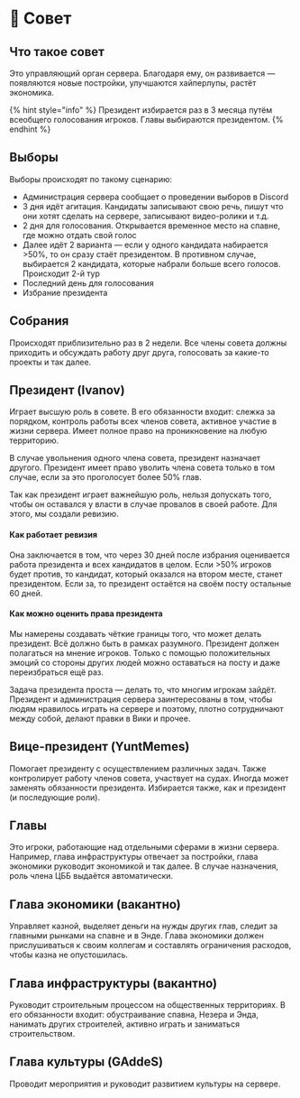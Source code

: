 # 👥 Совет

## Что такое совет

Это управляющий орган сервера. Благодаря ему, он развивается — появляются новые постройки, улучшаются хайперлупы, растёт экономика.

{% hint style="info" %}
Президент избирается раз в 3 месяца путём всеобщего голосования игроков. Главы выбираются президентом.
{% endhint %}

## Выборы

Выборы происходят по такому сценарию:

* Администрация сервера сообщает о проведении выборов в Discord
* 3 дня идёт агитация. Кандидаты записывают свою речь, пишут что они хотят сделать на сервере, записывают видео-ролики и т.д.
* 2 дня для голосования. Открывается временное место на спавне, где можно отдать свой голос
* Далее идёт 2 варианта — если у одного кандидата набирается >50%, то он сразу стаёт президентом. В противном случае, выбирается 2 кандидата, которые набрали больше всего голосов. Происходит 2-й тур
* Последний день для голосования
* Избрание президента

## Собрания

Происходят приблизительно раз в 2 недели. Все члены совета должны приходить и обсуждать работу друг друга, голосовать за какие-то проекты и так далее.

## Президент (Ivanov)

Играет высшую роль в совете. В его обязанности входит: слежка за порядком, контроль работы всех членов совета, активное участие в жизни сервера. Имеет полное право на проникновение на любую территорию.

В случае увольнения одного члена совета, президент назначает другого. Президент имеет право уволить члена совета только в том случае, если за это проголосует более 50% глав.

Так как президент играет важнейшую роль, нельзя допускать того, чтобы он оставался у власти в случае провалов в своей работе. Для этого, мы создали ревизию.

#### Как работает ревизия

Она заключается в том, что через 30 дней после избрания оценивается работа президента и всех кандидатов в целом. Если >50% игроков будет против, то кандидат, который оказался на втором месте, станет президентом. Если за, то президент остаётся на своём посту остальные 60 дней.

#### Как можно оценить права президента

Мы намерены создавать чёткие границы того, что может делать президент. Всё должно быть в рамках разумного. Президент должен полагаться на мнение игроков. Только с помощью положительных эмоций со стороны других людей можно оставаться на посту и даже переизбраться ещё раз.

Задача президента проста — делать то, что многим игрокам зайдёт. Президент и администрация сервера заинтересованы в том, чтобы людям нравилось играть на сервере и поэтому, плотно сотрудничают между собой, делают правки в Вики и прочее.

## Вице-президент (YuntMemes)

Помогает президенту с осуществлением различных задач. Также контролирует работу членов совета, участвует на судах. Иногда может заменять обязанности президента. Избирается также, как и президент (и последующие роли).

## Главы

Это игроки, работающие над отдельными сферами в жизни сервера. Например, глава инфраструктуры отвечает за постройки, глава экономики руководит экономикой и так далее. В случае назначения, роль члена ЦББ выдаётся автоматически.

## Глава экономики (вакантно)

Управляет казной, выделяет деньги на нужды других глав, следит за главными рынками на спавне и в Энде. Глава экономики должен прислушиваться к своим коллегам и составлять ограничения расходов, чтобы казна не опустошилась.

## Глава инфраструктуры (вакантно)

Руководит строительным процессом на общественных территориях. В его обязанности входит: обустраивание спавна, Незера и Энда, нанимать других строителей, активно играть и заниматься строительством.

## Глава культуры (GAddeS)

Проводит мероприятия и руководит развитием культуры на сервере.
